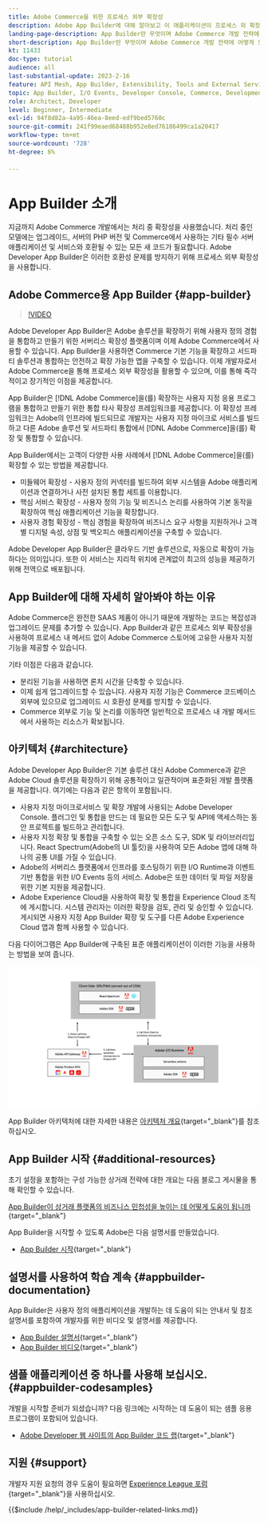 ```yaml
---
title: Adobe Commerce을 위한 프로세스 외부 확장성
description: Adobe App Builder에 대해 알아보고 이 애플리케이션이 프로세스 외 확장성에 있어 중요한 이유를 알아봅니다.
landing-page-description: App Builder란 무엇이며 Adobe Commerce 개발 전략에 어떻게 도움이 되는지 알아봅니다.
short-description: App Builder란 무엇이며 Adobe Commerce 개발 전략에 어떻게 도움이 되는지 알아봅니다.
kt: 11433
doc-type: tutorial
audience: all
last-substantial-update: 2023-2-16
feature: API Mesh, App Builder, Extensibility, Tools and External Services, Backend Development
topic: App Builder, I/O Events, Developer Console, Commerce, Development, Integrations
role: Architect, Developer
level: Beginner, Intermediate
exl-id: 94f8d82a-4a95-46ea-8eed-edf9bed5760c
source-git-commit: 241f99eaed68488b952e8ed76186499ca1a20417
workflow-type: tm+mt
source-wordcount: '728'
ht-degree: 6%

---
```


# App Builder 소개

지금까지 Adobe Commerce 개발에서는 처리 중 확장성을 사용했습니다. 처리 중인 모델에는 업그레이드, 서버의 PHP 버전 및 Commerce에서 사용하는 기타 필수 서버 애플리케이션 및 서비스와 호환될 수 있는 모든 새 코드가 필요합니다. Adobe Developer App Builder은 이러한 호환성 문제를 방지하기 위해 프로세스 외부 확장성을 사용합니다.

## Adobe Commerce용 App Builder {#app-builder}

>[!VIDEO](https://video.tv.adobe.com/v/3412839?quality=12&learn=on)

Adobe Developer App Builder은 Adobe 솔루션을 확장하기 위해 사용자 정의 경험을 통합하고 만들기 위한 서버리스 확장성 플랫폼이며 이제 Adobe Commerce에서 사용할 수 있습니다. App Builder을 사용하면 Commerce 기본 기능을 확장하고 서드파티 솔루션과 통합하는 안전하고 확장 가능한 앱을 구축할 수 있습니다. 이제 개발자로서 Adobe Commerce을 통해 프로세스 외부 확장성을 활용할 수 있으며, 이를 통해 즉각적이고 장기적인 이점을 제공합니다.

App Builder은 [!DNL Adobe Commerce]을(를) 확장하는 사용자 지정 응용 프로그램을 통합하고 만들기 위한 통합 타사 확장성 프레임워크를 제공합니다. 이 확장성 프레임워크는 Adobe의 인프라에 빌드되므로 개발자는 사용자 지정 마이크로 서비스를 빌드하고 다른 Adobe 솔루션 및 서드파티 통합에서 [!DNL Adobe Commerce]을(를) 확장 및 통합할 수 있습니다.

App Builder에서는 고객이 다양한 사용 사례에서 [!DNL Adobe Commerce]을(를) 확장할 수 있는 방법을 제공합니다.

* 미들웨어 확장성 - 사용자 정의 커넥터를 빌드하여 외부 시스템을 Adobe 애플리케이션과 연결하거나 사전 설치된 통합 세트를 이용합니다.
* 핵심 서비스 확장성 - 사용자 정의 기능 및 비즈니스 논리를 사용하여 기본 동작을 확장하여 핵심 애플리케이션 기능을 확장합니다.
* 사용자 경험 확장성 - 핵심 경험을 확장하여 비즈니스 요구 사항을 지원하거나 고객별 디지털 속성, 상점 및 백오피스 애플리케이션을 구축할 수 있습니다.

Adobe Developer App Builder은 클라우드 기반 솔루션으로, 자동으로 확장이 가능하다는 의미입니다. 또한 이 서비스는 지리적 위치에 관계없이 최고의 성능을 제공하기 위해 전역으로 배포됩니다.

## App Builder에 대해 자세히 알아봐야 하는 이유

Adobe Commerce은 완전한 SAAS 제품이 아니기 때문에 개발하는 코드는 복잡성과 업그레이드 문제를 추가할 수 있습니다. App Builder과 같은 프로세스 외부 확장성을 사용하여 프로세스 내 메서드 없이 Adobe Commerce 스토어에 고유한 사용자 지정 기능을 제공할 수 있습니다.

기타 이점은 다음과 같습니다.

* 분리된 기능을 사용하면 론치 시간을 단축할 수 있습니다.
* 이제 쉽게 업그레이드할 수 있습니다. 사용자 지정 기능은 Commerce 코드베이스 외부에 있으므로 업그레이드 시 호환성 문제를 방지할 수 있습니다.
* Commerce 외부로 기능 및 논리를 이동하면 일반적으로 프로세스 내 개발 메서드에서 사용하는 리소스가 확보됩니다.

## 아키텍처 {#architecture}

Adobe Developer App Builder은 기본 솔루션 대신 Adobe Commerce과 같은 Adobe Cloud 솔루션을 확장하기 위해 공통적이고 일관적이며 표준화된 개발 플랫폼을 제공합니다. 여기에는 다음과 같은 항목이 포함됩니다.

* 사용자 지정 마이크로서비스 및 확장 개발에 사용되는 Adobe Developer Console. 플러그인 및 통합을 만드는 데 필요한 모든 도구 및 API에 액세스하는 동안 프로젝트를 빌드하고 관리합니다.
* 사용자 지정 확장 및 통합을 구축할 수 있는 오픈 소스 도구, SDK 및 라이브러리입니다. React Spectrum(Adobe의 UI 툴킷)을 사용하여 모든 Adobe 앱에 대해 하나의 공통 UI를 가질 수 있습니다.
* Adobe의 서버리스 플랫폼에서 인프라를 호스팅하기 위한 I/O Runtime과 이벤트 기반 통합을 위한 I/O Events 등의 서비스. Adobe은 또한 데이터 및 파일 저장을 위한 기본 지원을 제공합니다.
* Adobe Experience Cloud을 사용하여 확장 및 통합을 Experience Cloud 조직에 게시합니다. 시스템 관리자는 이러한 확장을 검토, 관리 및 승인할 수 있습니다. 게시되면 사용자 지정 App Builder 확장 및 도구를 다른 Adobe Experience Cloud 앱과 함께 사용할 수 있습니다.

다음 다이어그램은 App Builder에 구축된 표준 애플리케이션이 이러한 기능을 사용하는 방법을 보여 줍니다.

![아키텍처](/help/assets/app-builder/app-builder-architecture.jpeg)

App Builder 아키텍처에 대한 자세한 내용은 [아키텍처 개요](https://developer.adobe.com/app-builder/docs/guides/){target="_blank"}를 참조하십시오.

## App Builder 시작 {#additional-resources}

초기 설정을 포함하는 구성 가능한 상거래 전략에 대한 개요는 다음 블로그 게시물을 통해 확인할 수 있습니다.

[App Builder이 상거래 플랫폼의 비즈니스 민첩성을 높이는 데 어떻게 도움이 됩니까](https://business.adobe.com/blog/how-to/how-app-builder-helps-you-implement-a-composable-commerce-strategy){target="_blank"}

App Builder을 시작할 수 있도록 Adobe은 다음 설명서를 만들었습니다.

* [App Builder 시작](https://developer.adobe.com/app-builder/docs/getting_started/){target="_blank"}

## 설명서를 사용하여 학습 계속 {#appbuilder-documentation}

App Builder은 사용자 정의 애플리케이션을 개발하는 데 도움이 되는 안내서 및 참조 설명서를 포함하여 개발자를 위한 비디오 및 설명서를 제공합니다.

* [App Builder 설명서](https://developer.adobe.com/app-builder/docs/overview/){target="_blank"}
* [App Builder 비디오](https://www.youtube.com/playlist?list=PLcVEYUqU7VRfDij-Jbjyw8S8EzW073F_o){target="_blank"}

## 샘플 애플리케이션 중 하나를 사용해 보십시오. {#appbuilder-codesamples}

개발을 시작할 준비가 되셨습니까? 다음 링크에는 시작하는 데 도움이 되는 샘플 응용 프로그램이 포함되어 있습니다.

* [Adobe Developer 웹 사이트의 App Builder 코드 랩](https://developer.adobe.com/app-builder/docs/resources/){target="_blank"}

## 지원 {#support}

개발자 지원 요청의 경우 도움이 필요하면 [Experience League 포럼](https://experienceleaguecommunities.adobe.com/t5/app-builder/ct-p/project-firefly){target="_blank"}을 사용하십시오.

{{$include /help/_includes/app-builder-related-links.md}}
